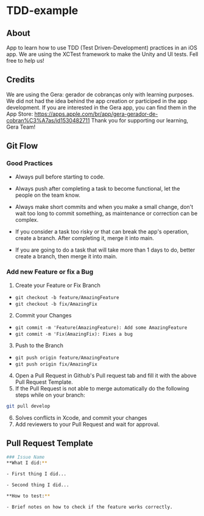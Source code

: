 # TDD-example
## About
App to learn how to use TDD (Test Driven-Development) practices in an iOS app. We are using the XCTest framework to make the Unity and UI tests. Fell free to help us!

## Credits
We are using the Gera: gerador de cobranças only with learning purposes. We did not had the idea behind the app creation or participed in the app development.
If you are interested in the Gera app, you can find them in the App Store: https://apps.apple.com/br/app/gera-gerador-de-cobran%C3%A7as/id1530482711
Thank you for supporting our learning, Gera Team! 

<!-- Git Flow -->
## Git Flow

### Good Practices
* Always pull before starting to code.

* Always push after completing a task to become functional, let the people on the team know.

* Always make short commits and when you make a small change, don't wait too long to commit something, as maintenance or correction can be complex.

* If you consider a task too risky or that can break the app's operation, create a branch. After completing it, merge it into main.

* If you are going to do a task that will take more than 1 days to do, better create a branch, then merge it into main.

### Add new Feature or fix a Bug

1. Create your Feature or Fix Branch
  * `git checkout -b feature/AmazingFeature`
  * `git checkout -b fix/AmazingFix`
2. Commit your Changes
  * `git commit -m 'Feature(AmazingFeature): Add some AmazingFeature`
  * `git commit -m 'Fix(AmazingFix): Fixes a bug`
3. Push to the Branch
  * `git push origin feature/AmazingFeature`
  * `git push origin fix/AmazingFix`
4. Open a Pull Request in Github's Pull request tab and fill it with the above Pull Request Template.
5. If the Pull Request is not able to merge automatically do the following steps while on your branch:
```sh
git pull develop
```
6. Solves conflicts in Xcode, and commit your changes
7. Add reviewers to your Pull Request and wait for approval.

## Pull Request Template
```sh
### Issue Name
**What I did:**

- First thing I did...

- Second thing I did...

**How to test:**

- Brief notes on how to check if the feature works correctly.
```
